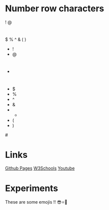 # Number row characters
!
@
#
$
%
^
&
(
)

- !
- @
- #
- $
- %
- ^
- &
- *
- (
- )

\#

# Links
[Github Pages](https://pages.github.com/)
[W3Schools](https://www.w3schools.com/)
[Youtube](https://www.youtube.com/)

# Experiments

These are some emojis !! :sunglasses::star::punch:
